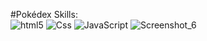 #Pokédex
Skills: <br>
  <img alt="html5" src="https://img.shields.io/badge/-HTML5-E34F26?style=flat-square&logo=html5&logoColor=white"/>
  <img alt="Css" src="https://img.shields.io/badge/-CSS3-1572B6?style=flat-square&logo=css3&logoColor=white"/>
  <img alt="JavaScript" src="https://img.shields.io/badge/-JavaScript-F7DF1E?style=flat-square&logo=javascript&logoColor=white"/>
![Screenshot_6](https://github.com/Anapds/ProjetoPokedex/assets/109384880/8d46de65-92bc-4565-b76f-878b34ee9083)

